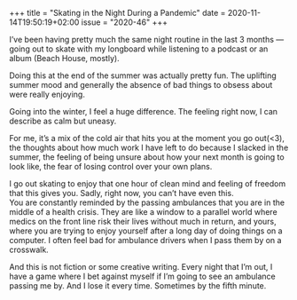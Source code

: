 +++
title       = "Skating in the Night During a Pandemic"
date        = 2020-11-14T19:50:19+02:00
issue       = "2020-46"
+++

I’ve been having pretty much the same night routine in the last 3 months — going out to skate with my longboard while listening to a podcast or an album (Beach House, mostly).

Doing this at the end of the summer was actually pretty fun. The uplifting summer mood and generally the absence of bad things to obsess about were really enjoying.

Going into the winter, I feel a huge difference. The feeling right now, I can describe as calm but uneasy.

For me, it’s a mix of the cold air that hits you at the moment you go out(\<3), the thoughts about how much work I have left to do because I slacked in the summer, the feeling of being unsure about how your next month is going to look like, the fear of losing control over your own plans.

I go out skating to enjoy that one hour of clean mind and feeling of freedom that this gives you. Sadly, right now, you can’t have even this.  
You are constantly reminded by the passing ambulances that you are in the middle of a health crisis. They are like a window to a parallel world where medics on the front line risk their lives without much in return, and yours, where you are trying to enjoy yourself after a long day of doing things on a computer. I often feel bad for ambulance drivers when I pass them by on a crosswalk.

And this is not fiction or some creative writing. Every night that I’m out, I have a game where I bet against myself if I’m going to see an ambulance passing me by. And I lose it every time. Sometimes by the fifth minute.